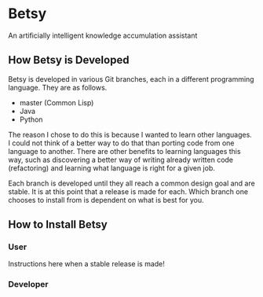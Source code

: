 # Betsy
An artificially intelligent knowledge accumulation assistant

## How Betsy is Developed
Betsy is developed in various Git branches, each in a different
programming language. They are as follows.

- master (Common Lisp)
- Java
- Python

The reason I chose to do this is because I wanted to learn other
languages. I could not think of a better way to do that than
porting code from one language to another. There are other
benefits to learning languages this way, such as discovering a
better way of writing already written code (refactoring) and
learning what language is right for a given job.

Each branch is developed until they all reach a common design
goal and are stable. It is at this point that a release is made
for each. Which branch one chooses to install from is dependent
on what is best for you.

## How to Install Betsy

### User
Instructions here when a stable release is made!

### Developer

